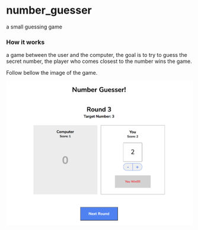 # number_guesser
a small guessing game


### How it works

a game between the user and the computer, the goal is to try to guess the secret number, 
the player who comes closest to the number wins the game.


Follow bellow the image of the game.

![Number Guesser](game.png)
